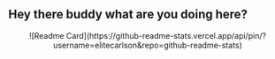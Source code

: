 ## Hey there buddy what are you doing here?
<div align="center">
![Readme Card](https://github-readme-stats.vercel.app/api/pin/?username=elitecarlson&repo=github-readme-stats)
</div>

